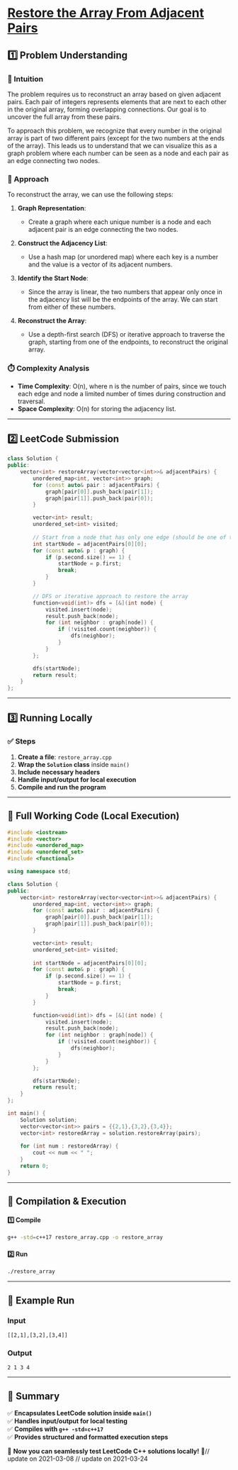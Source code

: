 # **[Restore the Array From Adjacent Pairs](https://leetcode.com/problems/restore-the-array-from-adjacent-pairs/description/)**  

## **1️⃣ Problem Understanding**  
### **📌 Intuition**  
The problem requires us to reconstruct an array based on given adjacent pairs. Each pair of integers represents elements that are next to each other in the original array, forming overlapping connections. Our goal is to uncover the full array from these pairs.

To approach this problem, we recognize that every number in the original array is part of two different pairs (except for the two numbers at the ends of the array). This leads us to understand that we can visualize this as a graph problem where each number can be seen as a node and each pair as an edge connecting two nodes.

### **🚀 Approach**  
To reconstruct the array, we can use the following steps:

1. **Graph Representation**:
   - Create a graph where each unique number is a node and each adjacent pair is an edge connecting the two nodes. 

2. **Construct the Adjacency List**:
   - Use a hash map (or unordered map) where each key is a number and the value is a vector of its adjacent numbers.

3. **Identify the Start Node**:
   - Since the array is linear, the two numbers that appear only once in the adjacency list will be the endpoints of the array. We can start from either of these numbers.

4. **Reconstruct the Array**:
   - Use a depth-first search (DFS) or iterative approach to traverse the graph, starting from one of the endpoints, to reconstruct the original array.

### **⏱️ Complexity Analysis**  
- **Time Complexity**: O(n), where n is the number of pairs, since we touch each edge and node a limited number of times during construction and traversal.
- **Space Complexity**: O(n) for storing the adjacency list.

---  

## **2️⃣ LeetCode Submission**  
```cpp
class Solution {
public:
    vector<int> restoreArray(vector<vector<int>>& adjacentPairs) {
        unordered_map<int, vector<int>> graph;
        for (const auto& pair : adjacentPairs) {
            graph[pair[0]].push_back(pair[1]);
            graph[pair[1]].push_back(pair[0]);
        }

        vector<int> result;
        unordered_set<int> visited;
        
        // Start from a node that has only one edge (should be one of the ends).
        int startNode = adjacentPairs[0][0];
        for (const auto& p : graph) {
            if (p.second.size() == 1) {
                startNode = p.first;
                break;
            }
        }

        // DFS or iterative approach to restore the array
        function<void(int)> dfs = [&](int node) {
            visited.insert(node);
            result.push_back(node);
            for (int neighbor : graph[node]) {
                if (!visited.count(neighbor)) {
                    dfs(neighbor);
                }
            }
        };

        dfs(startNode);
        return result;
    }
};
```  

---  

## **3️⃣ Running Locally**  
### **✅ Steps**  
1. **Create a file**: `restore_array.cpp`  
2. **Wrap the `Solution` class** inside `main()`  
3. **Include necessary headers**  
4. **Handle input/output for local execution**  
5. **Compile and run the program**  

---  

## **📝 Full Working Code (Local Execution)**  
```cpp
#include <iostream>
#include <vector>
#include <unordered_map>
#include <unordered_set>
#include <functional>

using namespace std;

class Solution {
public:
    vector<int> restoreArray(vector<vector<int>>& adjacentPairs) {
        unordered_map<int, vector<int>> graph;
        for (const auto& pair : adjacentPairs) {
            graph[pair[0]].push_back(pair[1]);
            graph[pair[1]].push_back(pair[0]);
        }

        vector<int> result;
        unordered_set<int> visited;
        
        int startNode = adjacentPairs[0][0];
        for (const auto& p : graph) {
            if (p.second.size() == 1) {
                startNode = p.first;
                break;
            }
        }

        function<void(int)> dfs = [&](int node) {
            visited.insert(node);
            result.push_back(node);
            for (int neighbor : graph[node]) {
                if (!visited.count(neighbor)) {
                    dfs(neighbor);
                }
            }
        };

        dfs(startNode);
        return result;
    }
};

int main() {
    Solution solution;
    vector<vector<int>> pairs = {{2,1},{3,2},{3,4}};
    vector<int> restoredArray = solution.restoreArray(pairs);
    
    for (int num : restoredArray) {
        cout << num << " ";
    }
    return 0;
}
```  

---  

## **🔧 Compilation & Execution**  
#### **1️⃣ Compile**  
```bash
g++ -std=c++17 restore_array.cpp -o restore_array
```  

#### **2️⃣ Run**  
```bash
./restore_array
```  

---  

## **🎯 Example Run**  
### **Input**  
```
[[2,1],[3,2],[3,4]]
```  
### **Output**  
```
2 1 3 4 
```  

---  

## **📌 Summary**  
✅ **Encapsulates LeetCode solution inside `main()`**  
✅ **Handles input/output for local testing**  
✅ **Compiles with `g++ -std=c++17`**  
✅ **Provides structured and formatted execution steps**  

🚀 **Now you can seamlessly test LeetCode C++ solutions locally!** 🚀// update on 2021-03-08
// update on 2021-03-24
